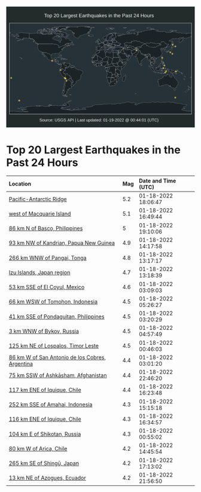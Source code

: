 ![Map](./map.png)

# Top 20 Largest Earthquakes in the Past 24 Hours

| Location | Mag | Date and Time (UTC) |
|:---|:---|:---|
| [Pacific-Antarctic Ridge](https://earthquake.usgs.gov/earthquakes/eventpage/us7000gcz4) | 5.2 | 01-18-2022 18:06:47 |
| [west of Macquarie Island](https://earthquake.usgs.gov/earthquakes/eventpage/us7000gcxi) | 5.1 | 01-18-2022 16:49:44 |
| [86 km N of Basco, Philippines](https://earthquake.usgs.gov/earthquakes/eventpage/us7000gczf) | 5 | 01-18-2022 19:10:06 |
| [93 km NW of Kandrian, Papua New Guinea](https://earthquake.usgs.gov/earthquakes/eventpage/us7000gcw2) | 4.9 | 01-18-2022 14:17:58 |
| [266 km WNW of Pangai, Tonga](https://earthquake.usgs.gov/earthquakes/eventpage/us7000gcvu) | 4.8 | 01-18-2022 13:17:17 |
| [Izu Islands, Japan region](https://earthquake.usgs.gov/earthquakes/eventpage/us7000gcvy) | 4.7 | 01-18-2022 13:18:39 |
| [53 km SSE of El Coyul, Mexico](https://earthquake.usgs.gov/earthquakes/eventpage/us7000gcsa) | 4.6 | 01-18-2022 03:09:03 |
| [66 km WSW of Tomohon, Indonesia](https://earthquake.usgs.gov/earthquakes/eventpage/us7000gct1) | 4.5 | 01-18-2022 05:26:27 |
| [41 km SSE of Pondaguitan, Philippines](https://earthquake.usgs.gov/earthquakes/eventpage/us7000gcsb) | 4.5 | 01-18-2022 03:20:29 |
| [3 km WNW of Bykov, Russia](https://earthquake.usgs.gov/earthquakes/eventpage/us7000gcss) | 4.5 | 01-18-2022 04:57:49 |
| [125 km NE of Lospalos, Timor Leste](https://earthquake.usgs.gov/earthquakes/eventpage/us7000gcrl) | 4.5 | 01-18-2022 00:46:03 |
| [86 km W of San Antonio de los Cobres, Argentina](https://earthquake.usgs.gov/earthquakes/eventpage/us7000gcs6) | 4.4 | 01-18-2022 03:01:20 |
| [75 km SSW of Ashkāsham, Afghanistan](https://earthquake.usgs.gov/earthquakes/eventpage/us7000gd0v) | 4.4 | 01-18-2022 22:46:20 |
| [117 km ENE of Iquique, Chile](https://earthquake.usgs.gov/earthquakes/eventpage/us7000gcxc) | 4.4 | 01-18-2022 16:23:48 |
| [252 km SSE of Amahai, Indonesia](https://earthquake.usgs.gov/earthquakes/eventpage/us7000gcx4) | 4.3 | 01-18-2022 15:15:18 |
| [116 km ENE of Iquique, Chile](https://earthquake.usgs.gov/earthquakes/eventpage/us7000gcxf) | 4.3 | 01-18-2022 16:34:57 |
| [104 km E of Shikotan, Russia](https://earthquake.usgs.gov/earthquakes/eventpage/us7000gcrq) | 4.3 | 01-18-2022 00:55:02 |
| [80 km W of Arica, Chile](https://earthquake.usgs.gov/earthquakes/eventpage/us7000gcx0) | 4.2 | 01-18-2022 14:45:54 |
| [265 km SE of Shingū, Japan](https://earthquake.usgs.gov/earthquakes/eventpage/us7000gcxl) | 4.2 | 01-18-2022 17:13:02 |
| [13 km NE of Azogues, Ecuador](https://earthquake.usgs.gov/earthquakes/eventpage/us7000gd0q) | 4.2 | 01-18-2022 21:56:50 |
